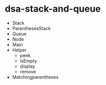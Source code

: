 # dsa-stack-and-queue

- Stack
- ParenthesesStack
- Queue
- Node
- Main
- Helper
  - peek
  - isEmpty
  - display
  - remove
- Matchingparentheses
